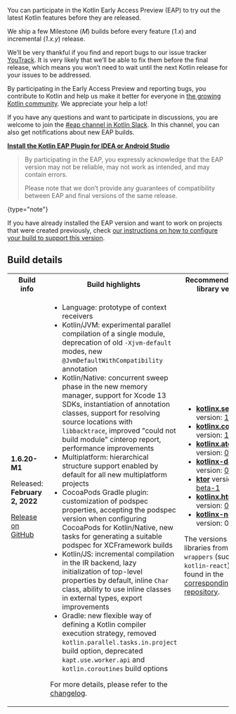 [//]: # (title: Participate in the Kotlin Early Access Preview)

You can participate in the Kotlin Early Access Preview (EAP) to try out the latest Kotlin features before they are released.

We ship a few Milestone (_M_) builds before every feature (_1.x_) and incremental (_1.x.y_) release. 

We’ll be very thankful if you find and report bugs to our issue tracker [YouTrack](https://kotl.in/issue). 
It is very likely that we’ll be able to fix them before the final release, which means you won’t need to wait until the next Kotlin release for your issues to be addressed. 

By participating in the Early Access Preview and reporting bugs, you contribute to Kotlin and help us make it better 
for everyone in [the growing Kotlin community](https://kotlinlang.org/community/). We appreciate your help a lot! 

If you have any questions and want to participate in discussions, you are welcome to join the [#eap channel in Kotlin Slack](https://app.slack.com/client/T09229ZC6/C0KLZSCHF). 
In this channel, you can also get notifications about new EAP builds.

**[Install the Kotlin EAP Plugin for IDEA or Android Studio](install-eap-plugin.md)**

> By participating in the EAP, you expressly acknowledge that the EAP version may not be reliable, may not work as intended, and may contain errors.
>
> Please note that we don’t provide any guarantees of compatibility between EAP and final versions of the same release. 
>
{type="note"}

If you have already installed the EAP version and want to work on projects that were created previously, 
check [our instructions on how to configure your build to support this version](configure-build-for-eap.md). 

## Build details

<table>
    <tr>
        <th>Build info</th>
        <th>Build highlights</th>
        <th>Recommended kotlinx library versions</th>
    </tr>
    <tr>
        <td><strong>1.6.20-M1</strong>
            <p>Released: <strong>February 2, 2022</strong></p>
            <p><a href="https://github.com/JetBrains/kotlin/releases/tag/v1.6.20-M1" target="_blank">Release on GitHub</a></p>
        </td>
        <td>
             <ul>
                <li>Language: prototype of context receivers</li>
                <li>Kotlin/JVM: experimental parallel compilation of a single module, deprecation of old <code>-Xjvm-default</code> modes, new <code>@JvmDefaultWithCompatibility</code> annotation</li>
                <li>Kotlin/Native: concurrent sweep phase in the new memory manager, support for Xcode 13 SDKs, instantiation of annotation classes, support for resolving source locations with <code>libbacktrace</code>, improved "could not build module" cinterop report, performance improvements</li>
                <li>Multiplatform: hierarchical structure support enabled by default for all new multiplatform projects</li>
                <li>CocoaPods Gradle plugin: customization of podspec properties, accepting the podspec version when configuring CocoaPods for Kotlin/Native, new tasks for generating a suitable podspec for XCFramework builds</li>
                <li>Kotlin/JS: incremental compilation in the IR backend, lazy initialization of top-level properties by default, inline <code>Char</code> class, ability to use inline classes in external types, export improvements</li>
                <li>Gradle: new flexible way of defining a Kotlin compiler execution strategy, removed <code>kotlin.parallel.tasks.in.project</code> build option, deprecated <code>kapt.use.worker.api</code> and <code>kotlin.coroutines</code> build options</li>
            </ul>
            <p>For more details, please refer to the <a href="https://github.com/JetBrains/kotlin/releases/tag/v1.6.0-M1">changelog</a>.</p>
        </td>
        <td>
            <ul>
                <li><a href="https://github.com/Kotlin/kotlinx.serialization" target="_blank"><strong>kotlinx.serialization</strong></a> version: <a href="https://github.com/Kotlin/kotlinx.serialization/releases/tag/v1.3.2" target="_blank">1.3.2</a></li>
                <li><a href="https://github.com/Kotlin/kotlinx.coroutines" target="_blank"><strong>kotlinx.coroutines</strong></a> version: <a href="https://github.com/Kotlin/kotlinx.coroutines/releases/tag/1.6.0" target="_blank">1.6.0</a></li>
                <li><a href="https://github.com/Kotlin/kotlinx.atomicfu" target="_blank"><strong>kotlinx.atomicfu</strong></a> version: <a href="https://github.com/Kotlin/kotlinx.atomicfu/releases/tag/0.17.0" target="_blank">0.17.0</a></li>          
                <li><a href="https://github.com/Kotlin/kotlinx-datetime" target="_blank"><strong>kotlinx-datetime</strong></a> version: <a href="https://github.com/Kotlin/kotlinx-datetime/releases/tag/v0.3.2" target="_blank">0.3.2</a></li>          
                <li><a href="https://ktor.io/" target="_blank"><strong>ktor</strong></a> version: <a href="https://github.com/ktorio/ktor/releases/tag/2.0.0-beta-1" target="_blank">2.0.0-beta-1</a></li>
                <li><a href="https://github.com/Kotlin/kotlinx.html" target="_blank"><strong>kotlinx.html</strong></a> version: <a href="https://github.com/Kotlin/kotlinx.html/releases/tag/0.7.2" target="_blank">0.7.2</a></li>
                <li><a href="https://github.com/Kotlin/kotlinx-nodejs" target="_blank"><strong>kotlinx-nodejs</strong></a> version: 0.0.7</li>
            </ul>
            <p>The versions of libraries from <code>kotlin-wrappers</code> (such as <code>kotlin-react</code>) can be found in the <a href="https://github.com/JetBrains/kotlin-wrappers" target="_blank">corresponding repository</a>.</p>
        </td>
    </tr>
</table>